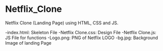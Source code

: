 # Netflix_Clone
Netflix Clone (Landing Page) using HTML, CSS and JS.

-index.html:        Skeleton File
-Netflix Clone.css: Design File
-Netflix Clone.js:  JS File for functions
-Logo.png:          PNG of Netflix LOGO
-bg.jpg:            Background Image of landing Page
